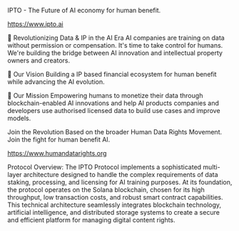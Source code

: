 IPTO - The Future of AI economy for human benefit. 

https://www.ipto.ai

🌟 Revolutionizing Data & IP in the AI Era
AI companies are training on data without permission or compensation. It's time to take control for humans. We're building the bridge between AI innovation and intellectual property owners and creators.

🎯 Our Vision
Building a IP based financial ecosystem for human benefit while advancing the AI evolution.

🚀 Our Mission
Empowering humans to monetize their data through blockchain-enabled AI innovations and help AI products companies and developers use authorised licensed data to build use cases and improve models.

Join the Revolution
Based on the broader Human Data Rights Movement. Join the fight for human benefit AI. 

https://www.humandatarights.org

Protocol Overview:
The IPTO Protocol implements a sophisticated multi-layer architecture designed to handle the complex requirements of data staking, processing, and licensing for AI training purposes. At its foundation, the protocol operates on the Solana blockchain, chosen for its high throughput, low transaction costs, and robust smart contract capabilities. This technical architecture seamlessly integrates blockchain technology, artificial intelligence, and distributed storage systems to create a secure and efficient platform for managing digital content rights.
